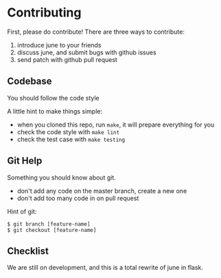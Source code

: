 # Contributing

First, please do contribute! There are three ways to contribute:

1. introduce june to your friends
2. discuss june, and submit bugs with github issues
3. send patch with github pull request


## Codebase

You should follow the code style

A little hint to make things simple:

- when you cloned this repo, run `make`, it will prepare everything for you
- check the code style with `make lint`
- check the test case with `make testing`


## Git Help

Something you should know about git.

- don't add any code on the master branch, create a new one
- don't add too many code in on pull request

Hint of git:

```
$ git branch [feature-name]
$ git checkout [feature-name]
```

## Checklist

We are still on development, and this is a total rewrite of june in flask.
